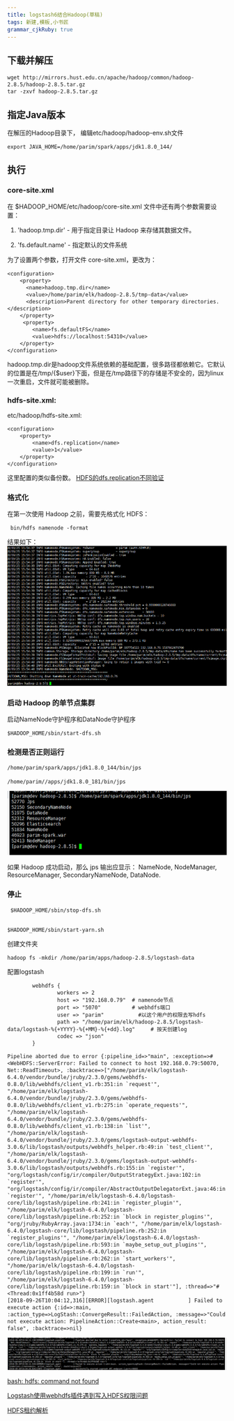 ```yaml
---
title: logstash6结合Hadoop(草稿)
tags: 新建,模板,小书匠
grammar_cjkRuby: true
---
```

## 下载并解压
```
wget http://mirrors.hust.edu.cn/apache/hadoop/common/hadoop-2.8.5/hadoop-2.8.5.tar.gz
tar -zxvf hadoop-2.8.5.tar.gz
```

## 指定Java版本

在解压的Hadoop目录下， 编辑etc/hadoop/hadoop-env.sh文件

```
export JAVA_HOME=/home/parim/spark/apps/jdk1.8.0_144/
```
## 执行
### core-site.xml
在 $HADOOP_HOME/etc/hadoop/core-site.xml 文件中还有两个参数需要设置：


1. 'hadoop.tmp.dir' - 用于指定目录让 Hadoop 来存储其数据文件。

2. 'fs.default.name' - 指定默认的文件系统


为了设置两个参数，打开文件 core-site.xml，更改为：
```
<configuration>
    <property>
      <name>hadoop.tmp.dir</name>
      <value>/home/parim/elk/hadoop-2.8.5/tmp-data</value>
      <description>Parent directory for other temporary directories.</description>
    </property>
     <property>
        <name>fs.defaultFS</name>
        <value>hdfs://localhost:54310</value>
    </property>
</configuration>
```

hadoop.tmp.dir是hadoop文件系统依赖的基础配置，很多路径都依赖它。它默认的位置是在/tmp/{$user}下面，但是在/tmp路径下的存储是不安全的，因为linux一次重启，文件就可能被删除。

### hdfs-site.xml:
etc/hadoop/hdfs-site.xml:
```
<configuration>
    <property>
        <name>dfs.replication</name>
        <value>1</value>
    </property>
</configuration>

```
这里配置的类似备份数。
[HDFS的dfs.replication不同验证](https://www.cnblogs.com/felixzh/p/8258313.html)


### 格式化

在第一次使用 Hadoop 之前，需要先格式化 HDFS：
```
 bin/hdfs namenode -format
```
结果如下：
![enter description here](./images/1537862406151.png)




### 启动 Hadoop 的单节点集群
 启动NameNode守护程序和DataNode守护程序
```
$HADOOP_HOME/sbin/start-dfs.sh
```


### 检测是否正则运行
```
/home/parim/spark/apps/jdk1.8.0_144/bin/jps

/home/parim//apps/jdk1.8.0_181/bin/jps
```
![enter description here](./images/1537866218599.png)

如果 Hadoop 成功启动，那么 jps 输出应显示： NameNode, NodeManager, ResourceManager, SecondaryNameNode, DataNode.


### 停止
```
 $HADOOP_HOME/sbin/stop-dfs.sh
```
## 

```
$HADOOP_HOME/sbin/start-yarn.sh
```


创建文件夹
```
hadoop fs -mkdir /home/parim/apps/hadoop-2.8.5/logstash-data
```


配置logstash


```
        webhdfs {
                workers => 2
                host => "192.168.0.79"  # namenode节点
                port => "5070"          # webhdfs端口
                user => "parim"           #以这个用户的权限去写hdfs
                path => "/home/parim/elk/hadoop-2.8.5/logstash-data/logstash-%{+YYYY}-%{+MM}-%{+dd}.log"     # 按天创建log
                codec => "json"
        }
```


```
Pipeline aborted due to error {:pipeline_id=>"main", :exception=>#<WebHDFS::ServerError: Failed to connect to host 192.168.0.79:50070, Net::ReadTimeout>, :backtrace=>["/home/parim/elk/logstash-6.4.0/vendor/bundle/jruby/2.3.0/gems/webhdfs-0.8.0/lib/webhdfs/client_v1.rb:351:in `request'", "/home/parim/elk/logstash-6.4.0/vendor/bundle/jruby/2.3.0/gems/webhdfs-0.8.0/lib/webhdfs/client_v1.rb:275:in `operate_requests'", "/home/parim/elk/logstash-6.4.0/vendor/bundle/jruby/2.3.0/gems/webhdfs-0.8.0/lib/webhdfs/client_v1.rb:138:in `list'", "/home/parim/elk/logstash-6.4.0/vendor/bundle/jruby/2.3.0/gems/logstash-output-webhdfs-3.0.6/lib/logstash/outputs/webhdfs_helper.rb:49:in `test_client'", "/home/parim/elk/logstash-6.4.0/vendor/bundle/jruby/2.3.0/gems/logstash-output-webhdfs-3.0.6/lib/logstash/outputs/webhdfs.rb:155:in `register'", "org/logstash/config/ir/compiler/OutputStrategyExt.java:102:in `register'", "org/logstash/config/ir/compiler/AbstractOutputDelegatorExt.java:46:in `register'", "/home/parim/elk/logstash-6.4.0/logstash-core/lib/logstash/pipeline.rb:241:in `register_plugin'", "/home/parim/elk/logstash-6.4.0/logstash-core/lib/logstash/pipeline.rb:252:in `block in register_plugins'", "org/jruby/RubyArray.java:1734:in `each'", "/home/parim/elk/logstash-6.4.0/logstash-core/lib/logstash/pipeline.rb:252:in `register_plugins'", "/home/parim/elk/logstash-6.4.0/logstash-core/lib/logstash/pipeline.rb:593:in `maybe_setup_out_plugins'", "/home/parim/elk/logstash-6.4.0/logstash-core/lib/logstash/pipeline.rb:262:in `start_workers'", "/home/parim/elk/logstash-6.4.0/logstash-core/lib/logstash/pipeline.rb:199:in `run'", "/home/parim/elk/logstash-6.4.0/logstash-core/lib/logstash/pipeline.rb:159:in `block in start'"], :thread=>"#<Thread:0x1ff4b58d run>"}
[2018-09-26T10:04:12,316][ERROR][logstash.agent           ] Failed to execute action {:id=>:main, :action_type=>LogStash::ConvergeResult::FailedAction, :message=>"Could not execute action: PipelineAction::Create<main>, action_result: false", :backtrace=>nil}

```
![enter description here](./images/1537928473504.png)


[bash: hdfs: command not found](https://blog.csdn.net/a295277302/article/details/72861845)

[Logstash使用webhdfs插件遇到写入HDFS权限问题](https://blog.csdn.net/weixin_40163498/article/details/80413216)


[HDFS租约解析](http://bigdatadecode.club/HDFS%E7%A7%9F%E7%BA%A6%E8%A7%A3%E6%9E%90.html)